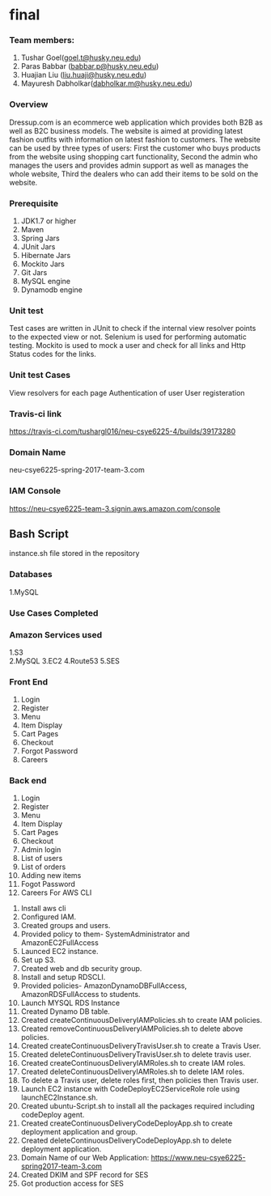 # final
### Team members:
 1. Tushar Goel(goel.t@husky.neu.edu)
 2. Paras Babbar (babbar.p@husky.neu.edu)
 3. Huajian Liu (liu.huaji@husky.neu.edu)
 4. Mayuresh Dabholkar(dabholkar.m@husky.neu.edu)    

### Overview  
 Dressup.com is an ecommerce web application which provides both B2B as well as B2C business models. The website is aimed at providing latest fashion outfits with information on latest fashion to customers. The website can be used by three types of users: First the customer who buys products from the website using shopping cart functionality, Second the admin who manages the users and provides admin support as well as manages the whole website, Third the dealers who can add their items to be sold on the website.  
 
### Prerequisite 
 1. JDK1.7 or higher
 2. Maven
 3. Spring Jars
 4. JUnit Jars
 6. Hibernate Jars
 7. Mockito Jars
 8. Git Jars
 9. MySQL engine
10. Dynamodb engine  

### Unit test  
Test cases are written in JUnit to check if the internal view resolver points to the expected view or not. Selenium is used for performing automatic testing. Mockito is used to mock a user and check for all links and Http Status codes for the links.   

### Unit test Cases  

View resolvers for each page
Authentication of user
User registeration
### Travis-ci link  
https://travis-ci.com/tushargl016/neu-csye6225-4/builds/39173280

### Domain Name
neu-csye6225-spring-2017-team-3.com
### IAM Console
https://neu-csye6225-team-3.signin.aws.amazon.com/console
## Bash Script  
instance.sh file stored in the repository  

### Databases  

 1.MySQL   

### Use Cases  Completed  

### Amazon Services used  

 1.S3     
 2.MySQL
 3.EC2
 4.Route53
 5.SES
 
 ### Front End  
 1. Login
 2. Register
 3. Menu
 4. Item Display
 5. Cart Pages
 6. Checkout
 7. Forgot Password
 8. Careers
### Back end  
1. Login
2. Register
3. Menu
4. Item Display
5. Cart Pages
6. Checkout
7. Admin login
8. List of users
9. List of orders
10. Adding new items
11. Fogot Password
12. Careers
For AWS CLI

1) Install aws cli
2) Configured IAM.
3) Created groups and users.
4) Provided policy to them- SystemAdministrator and AmazonEC2FullAccess
5) Launced EC2 instance.
6) Set up S3.
7) Created web and db security group.
8) Install and setup RDSCLI.
9) Provided policies- AmazonDynamoDBFullAccess, AmazonRDSFullAccess to students.
10) Launch MYSQL RDS Instance
11) Created Dynamo DB table.
12) Created createContinuousDeliveryIAMPolicies.sh to create IAM policies.
13) Created removeContinuousDeliveryIAMPolicies.sh to delete above policies.
14) Created createContinuousDeliveryTravisUser.sh to create a Travis User.
15) Created deleteContinuousDeliveryTravisUser.sh to delete travis user.
16) Created createContinuousDeliveryIAMRoles.sh to create IAM roles.
17) Created deleteContinuousDeliveryIAMRoles.sh to delete IAM roles.
18) To delete a Travis user, delete roles first, then policies then Travis user.
19) Launch EC2 instance with CodeDeployEC2ServiceRole role using launchEC2Instance.sh.
20) Created ubuntu-Script.sh to install all the packages required including codeDeploy agent.
21) Created createContinuousDeliveryCodeDeployApp.sh to create deployment application and group.
22) Created deleteContinuousDeliveryCodeDeployApp.sh to delete deployment application.
23) Domain Name of our Web Application: https://www.neu-csye6225-spring2017-team-3.com
24) Created DKIM and SPF record for SES
25) Got production access for SES
